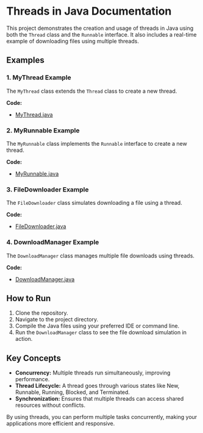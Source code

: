 # Threads in Java Documentation

This project demonstrates the creation and usage of threads in Java using both the `Thread` class and the `Runnable` interface. It also includes a real-time example of downloading files using multiple threads.

## Examples

### 1. MyThread Example

The `MyThread` class extends the `Thread` class to create a new thread.

**Code:**
- [MyThread.java](../../java/src/awesome/lld/fundamentals/concurrency/thread/MyThread.java)

### 2. MyRunnable Example

The `MyRunnable` class implements the `Runnable` interface to create a new thread.

**Code:**
- [MyRunnable.java](../../java/src/awesome/lld/fundamentals/concurrency/thread/MyRunnable.java)

### 3. FileDownloader Example

The `FileDownloader` class simulates downloading a file using a thread.

**Code:**
- [FileDownloader.java](../../java/src/awesome/lld/fundamentals/concurrency/thread/FileDownloader.java)

### 4. DownloadManager Example

The `DownloadManager` class manages multiple file downloads using threads.

**Code:**
- [DownloadManager.java](../../java/src/awesome/lld/fundamentals/concurrency/thread/DownloadManager.java)

## How to Run

1. Clone the repository.
2. Navigate to the project directory.
3. Compile the Java files using your preferred IDE or command line.
4. Run the `DownloadManager` class to see the file download simulation in action.

## Key Concepts

- **Concurrency:** Multiple threads run simultaneously, improving performance.
- **Thread Lifecycle:** A thread goes through various states like New, Runnable, Running, Blocked, and Terminated.
- **Synchronization:** Ensures that multiple threads can access shared resources without conflicts.

By using threads, you can perform multiple tasks concurrently, making your applications more efficient and responsive.